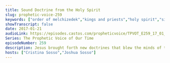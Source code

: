 ```yaml
---
title: Sound Doctrine from the Holy Spirit
slug: prophetic-voice-259
keywords: ["order of melchizedek","kings and priests","holy spirit","signs and wonders","kingdom of god"]
showTranscript: false
date: 2017-01-21
audioLink: https://episodes.castos.com/propheticvoice/TPVOT_E259_17_01_21-22_Sound_Doctrine_from_the_Holy_Spirit.mp3
Series: The Prophetic Voice of Our Time
episodeNumber: 259
description: Jesus brought forth new doctrines that blew the minds of the religious leaders of the time, and brought healing to God's people. Sound doctrine from the Holy Spirit will always point to Jesus front and center with signs and wonders following.
hosts: ["Cristina Sosso","Joshua Sosso"]
---
```

